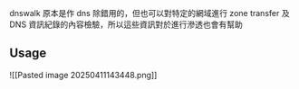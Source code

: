 dnswalk 原本是作 dns 除錯用的，但也可以對特定的網域進行 zone transfer 及 DNS 資訊紀錄的內容檢驗，所以這些資訊對於進行滲透也會有幫助

## Usage
![[Pasted image 20250411143448.png]]